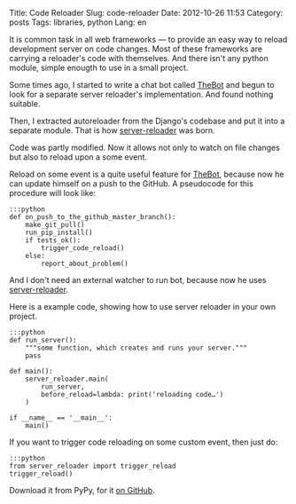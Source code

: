 Title: Code Reloader
Slug: code-reloader
Date: 2012-10-26 11:53
Category: posts
Tags: libraries, python
Lang: en

It is common task in all web frameworks — to provide an easy way to reload development
server on code changes. Most of these frameworks are carrying a reloader's code with
themselves. And there isn't any python module, simple enougth to use in a small project.

Some times ago, I started to write a chat bot called [TheBot][] and begun to look for
a separate server reloader's implementation. And found nothing suitable.

Then, I extracted autoreloader from the Django's codebase and put it into a separate
module. That is how [server-reloader][] was born.

Code was partly modified. Now it allows not only to watch on file changes but also to
reload upon a some event.

Reload on some event is a quite useful feature for [TheBot][], because now he can update
himself on a push to the GitHub. A pseudocode for this procedure will look like:

    :::python
    def on_push_to_the_github_master_branch():
        make_git_pull()
        run_pip_install()
        if tests_ok():
            trigger_code_reload()
        else:
            report_about_problem()

And I don't need an external watcher to run bot, because now he uses [server-reloader][].

Here is a example code, showing how to use server reloader in your own project.

    :::python
    def run_server():
        """some function, which creates and runs your server."""
        pass

    def main():
        server_reloader.main(
            run_server,
            before_reload=lambda: print('reloading code…')
        )

    if __name__ == '__main__':
        main()


If you want to trigger code reloading on some custom event, then just do:

    :::python
    from server_reloader import trigger_reload
    trigger_reload()

Download it from PyPy, for it [on GitHub][server-reloader].

[TheBot]: http://github.com/svetlyak40wt/thebot
[server-reloader]: http://github.com/svetlyak40wt/server-reloader
